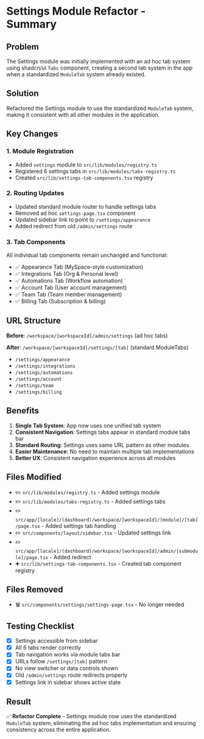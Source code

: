 # Settings Module Refactor - Summary

## Problem
The Settings module was initially implemented with an ad hoc tab system using shadcn/ui `Tabs` component, creating a second tab system in the app when a standardized `ModuleTab` system already existed.

## Solution
Refactored the Settings module to use the standardized `ModuleTab` system, making it consistent with all other modules in the application.

## Key Changes

### 1. Module Registration
- Added `settings` module to `src/lib/modules/registry.ts`
- Registered 6 settings tabs in `src/lib/modules/tabs-registry.ts`
- Created `src/lib/settings-tab-components.tsx` registry

### 2. Routing Updates
- Updated standard module router to handle settings tabs
- Removed ad hoc `settings-page.tsx` component
- Updated sidebar link to point to `/settings/appearance`
- Added redirect from old `/admin/settings` route

### 3. Tab Components
All individual tab components remain unchanged and functional:
- ✅ Appearance Tab (MySpace-style customization)
- ✅ Integrations Tab (Org & Personal level)
- ✅ Automations Tab (Workflow automation)
- ✅ Account Tab (User account management)
- ✅ Team Tab (Team member management)
- ✅ Billing Tab (Subscription & billing)

## URL Structure

**Before**: `/workspace/[workspaceId]/admin/settings` (ad hoc tabs)

**After**: `/workspace/[workspaceId]/settings/[tab]` (standard ModuleTabs)
- `/settings/appearance`
- `/settings/integrations`
- `/settings/automations`
- `/settings/account`
- `/settings/team`
- `/settings/billing`

## Benefits

1. **Single Tab System**: App now uses one unified tab system
2. **Consistent Navigation**: Settings tabs appear in standard module tabs bar
3. **Standard Routing**: Settings uses same URL pattern as other modules
4. **Easier Maintenance**: No need to maintain multiple tab implementations
5. **Better UX**: Consistent navigation experience across all modules

## Files Modified

- ✏️ `src/lib/modules/registry.ts` - Added settings module
- ✏️ `src/lib/modules/tabs-registry.ts` - Added settings tabs
- ✏️ `src/app/[locale]/(dashboard)/workspace/[workspaceId]/[module]/[tab]/page.tsx` - Added settings tab handling
- ✏️ `src/components/layout/sidebar.tsx` - Updated settings link
- ✏️ `src/app/[locale]/(dashboard)/workspace/[workspaceId]/admin/[submodule]/page.tsx` - Added redirect
- ➕ `src/lib/settings-tab-components.tsx` - Created tab component registry

## Files Removed

- 🗑️ `src/components/settings/settings-page.tsx` - No longer needed

## Testing Checklist

- [x] Settings accessible from sidebar
- [x] All 6 tabs render correctly
- [x] Tab navigation works via module tabs bar
- [x] URLs follow `/settings/[tab]` pattern
- [x] No view switcher or data controls shown
- [x] Old `/admin/settings` route redirects properly
- [x] Settings link in sidebar shows active state

## Result

✅ **Refactor Complete** - Settings module now uses the standardized `ModuleTab` system, eliminating the ad hoc tabs implementation and ensuring consistency across the entire application.
